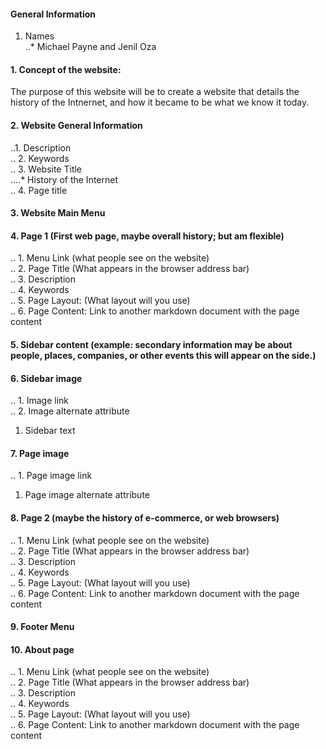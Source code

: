 #### General Information
1. Names <br>
..* Michael Payne and Jenil Oza
#### 1. Concept of the website:
The purpose of this website will be to create a website that details the history of the Intnernet, and how it became to be what we know it today.

#### 2. Website General Information
..1. Description <br>
.. 2. Keywords <br>
.. 3. Website Title <br>
....* History of the Internet <br>
.. 4. Page title

#### 3. Website Main Menu

#### 4. Page 1 (First web page, maybe overall history; but am flexible)
.. 1. Menu Link (what people see on the website) <br>
.. 2. Page Title (What appears in the browser address bar) <br>
.. 3. Description <br>
.. 4. Keywords <br>
.. 5. Page Layout: (What layout will you use) <br>
.. 6. Page Content: Link to another markdown document with the page content

#### 5. Sidebar content (example: secondary information may be about people, places, companies, or other events this will appear on the side.)
#### 6. Sidebar image
.. 1. Image link <br>
.. 2. Image alternate attribute <br>
1. Sidebar text

#### 7. Page image
.. 1. Page image link <br>
1. Page image alternate attribute

#### 8. Page 2 (maybe the history of e-commerce, or web browsers)
.. 1. Menu Link (what people see on the website) <br>
.. 2. Page Title (What appears in the browser address bar) <br>
.. 3. Description <br>
.. 4. Keywords <br>
.. 5. Page Layout: (What layout will you use) <br>
.. 6. Page Content: Link to another markdown document with the page content

#### 9. Footer Menu

#### 10. About page
.. 1. Menu Link (what people see on the website) <br>
.. 2. Page Title (What appears in the browser address bar) <br>
.. 3. Description <br>
.. 4. Keywords <br>
.. 5. Page Layout: (What layout will you use) <br>
.. 6. Page Content: Link to another markdown document with the page content

